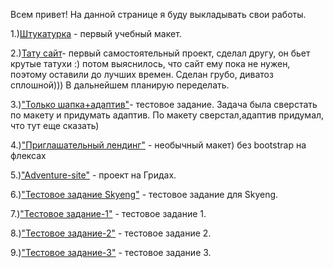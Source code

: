 Всем привет!
На данной странице я буду выкладывать свои работы.

1.)[Штукатурка](http://Scotch47.github.io/build/src/) - первый учебный макет.

2.)[Тату сайт](http://Scotch47.github.io/tattoo/)- первый самостоятельный проект, сделал другу, он бьет крутые татухи :) потом выяснилось, что сайт ему пока не нужен, поэтому оставили до лучших времен. Сделан грубо, диватоз сплошной))) В дальнейшем планирую переделать.

3.)["Только шапка+адаптив"](http://Scotch47.github.io/Header-test/src/)- тестовое задание. Задача была сверстать по макету и придумать адаптив. По макету сверстал,адаптив придумал, что тут еще сказать)

4.)["Приглашательный лендинг"](http://Scotch47.github.io/Oathjar/src/) - необычный макет) без bootstrap на флексах

5.)["Adventure-site"](http://Scotch47.github.io/trip/) -  проект на Гридах. 

6.)["Тестовое задание Skyeng"](http://Scotch47.github.io/test_skyeng/) -  тестовое задание для Skyeng. 

7.)["Тестовое задание-1"](http://Scotch47.github.io/Test_1_level) -  тестовое задание 1. 

8.)["Тестовое задание-2"](http://Scotch47.github.io/Test_2_level) -  тестовое задание 2. 

9.)["Тестовое задание-3"](http://Scotch47.github.io/Test_1_level) -  тестовое задание 3. 


